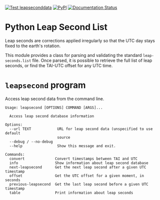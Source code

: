 <!--
SPDX-FileCopyrightText: 2021 Jeff Epler

SPDX-License-Identifier: GPL-3.0-only
-->
[![Test leapseconddata](https://github.com/jepler/leapseconddata/actions/workflows/test.yml/badge.svg)](https://github.com/jepler/leapseconddata/actions/workflows/test.yml)
[![PyPI](https://img.shields.io/pypi/v/leapseconddata)](https://pypi.org/project/leapseconddata)
[![Documentation Status](https://readthedocs.org/projects/leapseconddata/badge/?version=latest)](https://leapseconddata.readthedocs.io/en/latest/?badge=latest)

# Python Leap Second List

Leap seconds are corrections applied irregularly so that the UTC day stays
fixed to the earth's rotation.

This module provides a class for parsing and validating the standard
`leap-seconds.list` file.  Once parsed, it is possible to retrieve the
full list of leap seconds, or find the TAI-UTC offset for any UTC time.

# `leapsecond` program

Access leap second data from the command line.

```
Usage: leapsecond [OPTIONS] COMMAND [ARGS]...

  Access leap second database information

Options:
  --url TEXT            URL for leap second data (unspecified to use default
                        source
  --debug / --no-debug
  --help                Show this message and exit.

Commands:
  convert              Convert timestamps between TAI and UTC
  info                 Show information about leap second database
  next-leapsecond      Get the next leap second after a given UTC timestamp
  offset               Get the UTC offset for a given moment, in seconds
  previous-leapsecond  Get the last leap second before a given UTC timestamp
  table                Print information about leap seconds
```
